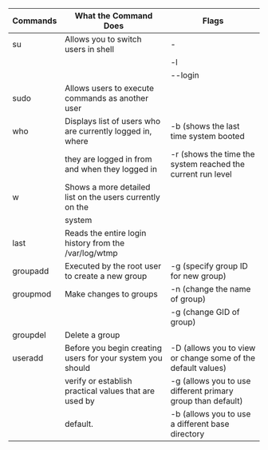 |      Commands             |           What the Command Does                            |                            Flags                           |
|---------------------------|------------------------------------------------------------|------------------------------------------------------------|
|       su                  |        Allows you to switch users in shell                 |                          -                                 |
|                           |                                                            |                          -l                                |
|                           |                                                            |                          --login                           |
|       sudo                | Allows users to execute commands as another user           |                                                            |
|       who                 | Displays list of users who are currently logged in, where  |               -b (shows the last time system booted        |                    
|                           | they are logged in from and when they logged in            |-r (shows the time the system reached the current run level |
|       w                   | Shows a more detailed list on the users currently on the   |                                                            |
|                           | system                                                     |                                                            |
|       last                | Reads the entire login history from the /var/log/wtmp      |                                                            |
|      groupadd             |    Executed by the root user to create a new group         |               -g (specify group ID for new group)          |
|      groupmod             |    Make changes to groups                                  |               -n (change the name of group)                |
|                           |                                                            |               -g (change GID of group)                     |
|      groupdel             |    Delete a group                                          |                                                            |
|      useradd              | Before you begin creating users for your system you should |-D (allows you to view or change some of the default values)|
|                           | verify or establish practical values that are used by      |-g (allows you to use different primary group than default) |
|                           | default.                                                   |-b (allows you to use a different base directory 
